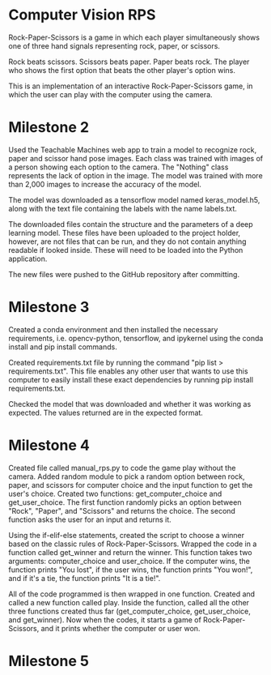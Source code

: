 # Computer Vision RPS
Rock-Paper-Scissors is a game in which each player simultaneously shows one of three hand signals representing rock, paper, or scissors. 

Rock beats scissors. Scissors beats paper. Paper beats rock. The player who shows the first option that beats the other player's option wins. 

This is an implementation of an interactive Rock-Paper-Scissors game, in which the user can play with the computer using the camera.


# Milestone 2
Used the Teachable Machines web app to train a model to recognize rock, paper and scissor hand pose images. Each class was trained with images of a person showing each option to the camera. The "Nothing" class represents the lack of option in the image. The model was trained with more than 2,000 images to increase the accuracy of the model.

The model was downloaded as a tensorflow model named keras_model.h5, along with the text file containing the labels with the name labels.txt.

The downloaded files contain the structure and the parameters of a deep learning model. These files have been uploaded to the project holder, however, are not files that can be run, and they do not contain anything readable if looked inside. These will need to be loaded into the Python application.

The new files were pushed to the GitHub repository after committing.

# Milestone 3

Created a conda environment and then installed the necessary requirements, i.e. opencv-python, tensorflow, and ipykernel using the conda install and pip install commands. 

Created requirements.txt file by running the command "pip list > requirements.txt". This file enables any other user that wants to use this computer to easily install these exact dependencies by running pip install requirements.txt.

Checked the model that was downloaded and whether it was working as expected. The values returned are in the expected format.

# Milestone 4

Created file called manual_rps.py to code the game play without the camera. Added random module to pick a random option between rock, paper, and scissors for computer choice and the input function to get the user's choice. Created two functions: get_computer_choice and get_user_choice. The first function randomly picks an option between "Rock", "Paper", and "Scissors" and returns the choice. The second function asks the user for an input and returns it.

Using the if-elif-else statements, created the script to choose a winner based on the classic rules of Rock-Paper-Scissors. Wrapped the code in a function called get_winner and return the winner. This function takes two arguments: computer_choice and user_choice. If the computer wins, the function prints "You lost", if the user wins, the function prints "You won!", and if it's a tie, the function prints "It is a tie!".

All of the code programmed is then wrapped in one function. Created and called a new function called play. Inside the function, called all the other three functions created thus far (get_computer_choice, get_user_choice, and get_winner). Now when the codes, it starts a game of Rock-Paper-Scissors, and it prints whether the computer or user won.

# Milestone 5

